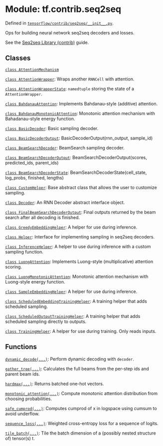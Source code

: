 <div itemscope itemtype="http://developers.google.com/ReferenceObject">
<meta itemprop="name" content="tf.contrib.seq2seq" />
</div>

# Module: tf.contrib.seq2seq



Defined in [`tensorflow/contrib/seq2seq/__init__.py`](https://www.tensorflow.org/code/tensorflow/contrib/seq2seq/__init__.py).

Ops for building neural network seq2seq decoders and losses.

See the <a href="../../../../api_guides/python/contrib.seq2seq.md">Seq2seq Library (contrib)</a> guide.

## Classes

[`class AttentionMechanism`](../../tf/contrib/seq2seq/AttentionMechanism.md)

[`class AttentionWrapper`](../../tf/contrib/seq2seq/AttentionWrapper.md): Wraps another `RNNCell` with attention.

[`class AttentionWrapperState`](../../tf/contrib/seq2seq/AttentionWrapperState.md): `namedtuple` storing the state of a `AttentionWrapper`.

[`class BahdanauAttention`](../../tf/contrib/seq2seq/BahdanauAttention.md): Implements Bahdanau-style (additive) attention.

[`class BahdanauMonotonicAttention`](../../tf/contrib/seq2seq/BahdanauMonotonicAttention.md): Monotonic attention mechanism with Bahadanau-style energy function.

[`class BasicDecoder`](../../tf/contrib/seq2seq/BasicDecoder.md): Basic sampling decoder.

[`class BasicDecoderOutput`](../../tf/contrib/seq2seq/BasicDecoderOutput.md): BasicDecoderOutput(rnn_output, sample_id)

[`class BeamSearchDecoder`](../../tf/contrib/seq2seq/BeamSearchDecoder.md): BeamSearch sampling decoder.

[`class BeamSearchDecoderOutput`](../../tf/contrib/seq2seq/BeamSearchDecoderOutput.md): BeamSearchDecoderOutput(scores, predicted_ids, parent_ids)

[`class BeamSearchDecoderState`](../../tf/contrib/seq2seq/BeamSearchDecoderState.md): BeamSearchDecoderState(cell_state, log_probs, finished, lengths)

[`class CustomHelper`](../../tf/contrib/seq2seq/CustomHelper.md): Base abstract class that allows the user to customize sampling.

[`class Decoder`](../../tf/contrib/seq2seq/Decoder.md): An RNN Decoder abstract interface object.

[`class FinalBeamSearchDecoderOutput`](../../tf/contrib/seq2seq/FinalBeamSearchDecoderOutput.md): Final outputs returned by the beam search after all decoding is finished.

[`class GreedyEmbeddingHelper`](../../tf/contrib/seq2seq/GreedyEmbeddingHelper.md): A helper for use during inference.

[`class Helper`](../../tf/contrib/seq2seq/Helper.md): Interface for implementing sampling in seq2seq decoders.

[`class InferenceHelper`](../../tf/contrib/seq2seq/InferenceHelper.md): A helper to use during inference with a custom sampling function.

[`class LuongAttention`](../../tf/contrib/seq2seq/LuongAttention.md): Implements Luong-style (multiplicative) attention scoring.

[`class LuongMonotonicAttention`](../../tf/contrib/seq2seq/LuongMonotonicAttention.md): Monotonic attention mechanism with Luong-style energy function.

[`class SampleEmbeddingHelper`](../../tf/contrib/seq2seq/SampleEmbeddingHelper.md): A helper for use during inference.

[`class ScheduledEmbeddingTrainingHelper`](../../tf/contrib/seq2seq/ScheduledEmbeddingTrainingHelper.md): A training helper that adds scheduled sampling.

[`class ScheduledOutputTrainingHelper`](../../tf/contrib/seq2seq/ScheduledOutputTrainingHelper.md): A training helper that adds scheduled sampling directly to outputs.

[`class TrainingHelper`](../../tf/contrib/seq2seq/TrainingHelper.md): A helper for use during training.  Only reads inputs.

## Functions

[`dynamic_decode(...)`](../../tf/contrib/seq2seq/dynamic_decode.md): Perform dynamic decoding with `decoder`.

[`gather_tree(...)`](../../tf/contrib/seq2seq/gather_tree.md): Calculates the full beams from the per-step ids and parent beam ids.

[`hardmax(...)`](../../tf/contrib/seq2seq/hardmax.md): Returns batched one-hot vectors.

[`monotonic_attention(...)`](../../tf/contrib/seq2seq/monotonic_attention.md): Compute monotonic attention distribution from choosing probabilities.

[`safe_cumprod(...)`](../../tf/contrib/seq2seq/safe_cumprod.md): Computes cumprod of x in logspace using cumsum to avoid underflow.

[`sequence_loss(...)`](../../tf/contrib/seq2seq/sequence_loss.md): Weighted cross-entropy loss for a sequence of logits.

[`tile_batch(...)`](../../tf/contrib/seq2seq/tile_batch.md): Tile the batch dimension of a (possibly nested structure of) tensor(s) t.

